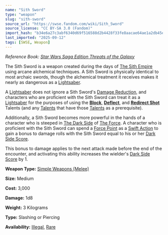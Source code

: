 ```yaml
---
name: "Sith Sword"
type: "weapon"
slug: "sith-sword"
source_url: "https://swse.fandom.com/wiki/Sith_Sword"
source_license: "CC BY-SA 3.0 (Fandom)"
import_hash: "b34e6a27c3abf6340d69f516588d2b4428f33fe8aacae64ae1a2db45e80666e2"
last_imported: "2025-09-12"
tags: [SWSE, Weapon]
---
```

*Reference Book: [Star Wars Saga Edition Threats of the Galaxy](https://swse.fandom.com/wiki/Star_Wars_Saga_Edition_Threats_of_the_Galaxy)*

The Sith Sword is a weapon created during the days of [The Sith Empire](https://swse.fandom.com/wiki/The_Sith_Empire) using arcane alchemical techniques. A Sith Sword is physically identical to most archaic swords, though the alchemical treatment it receives makes it nearly as dangerous as a [Lightsaber](https://swse.fandom.com/wiki/Lightsaber).

A [Lightsaber](https://swse.fandom.com/wiki/Lightsaber) does not ignore a Sith Sword's [Damage Reduction](https://swse.fandom.com/wiki/Damage_Reduction), and characters who are proficient with the Sith Sword can treat it as a [Lightsaber](https://swse.fandom.com/wiki/Lightsaber) for the purposes of using the **[Block](https://swse.fandom.com/wiki/Block)**, **[Deflect](https://swse.fandom.com/wiki/Deflect)**, and **[Redirect Shot](https://swse.fandom.com/wiki/Redirect_Shot)** Talents (and any [Talents](https://swse.fandom.com/wiki/Talents) that have those [Talents](https://swse.fandom.com/wiki/Talents) as a prerequisite).

Additionally, a Sith Sword becomes more powerful in the hands of a character who is steeped in [The Dark Side](https://swse.fandom.com/wiki/The_Dark_Side) of [The Force](https://swse.fandom.com/wiki/The_Force). A character who is proficient with the Sith Sword can spend a [Force Point](https://swse.fandom.com/wiki/Force_Point) as a [Swift Action](https://swse.fandom.com/wiki/Swift_Action) to gain a bonus to damage rolls with the Sith Sword equal to his or her [Dark Side Score](https://swse.fandom.com/wiki/Dark_Side_Score).

This bonus to damage applies to the next attack made before the end of the encounter, and activating this ability increases the wielder's [Dark Side Score](https://swse.fandom.com/wiki/Dark_Side_Score) by 1.

**Weapon Type:** [Simple Weapons (Melee)](https://swse.fandom.com/wiki/Simple_Weapons_(Melee))

**Size:** Medium

**Cost:** 3,000

**Damage:** 1d8

**Weight:** 3 Kilograms

**Type:** Slashing or Piercing

**Availability:** [Illegal](https://swse.fandom.com/wiki/Illegal), [Rare](https://swse.fandom.com/wiki/Rare)